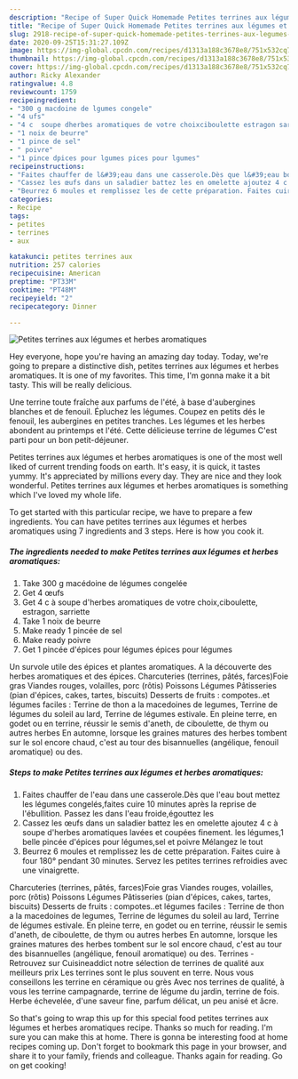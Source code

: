 ```yaml
---
description: "Recipe of Super Quick Homemade Petites terrines aux légumes et herbes aromatiques"
title: "Recipe of Super Quick Homemade Petites terrines aux légumes et herbes aromatiques"
slug: 2918-recipe-of-super-quick-homemade-petites-terrines-aux-legumes-et-herbes-aromatiques
date: 2020-09-25T15:31:27.109Z
image: https://img-global.cpcdn.com/recipes/d1313a188c3678e8/751x532cq70/petites-terrines-aux-legumes-et-herbes-aromatiques-photo-principale-de-la-recette.jpg
thumbnail: https://img-global.cpcdn.com/recipes/d1313a188c3678e8/751x532cq70/petites-terrines-aux-legumes-et-herbes-aromatiques-photo-principale-de-la-recette.jpg
cover: https://img-global.cpcdn.com/recipes/d1313a188c3678e8/751x532cq70/petites-terrines-aux-legumes-et-herbes-aromatiques-photo-principale-de-la-recette.jpg
author: Ricky Alexander
ratingvalue: 4.8
reviewcount: 1759
recipeingredient:
- "300 g macdoine de lgumes congele"
- "4 ufs"
- "4 c  soupe dherbes aromatiques de votre choixciboulette estragon sarriette"
- "1 noix de beurre"
- "1 pince de sel"
- " poivre"
- "1 pince dpices pour lgumes pices pour lgumes"
recipeinstructions:
- "Faites chauffer de l&#39;eau dans une casserole.Dès que l&#39;eau bout mettez les légumes congelés,faites cuire 10 minutes après la reprise de l&#39;ébullition. Passez les dans l&#39;eau froide,égouttez les"
- "Cassez les œufs dans un saladier battez les en omelette ajoutez 4 c à soupe d&#39;herbes aromatiques lavées et coupées finement. les légumes,1 belle pincée d&#39;épices pour légumes,sel et poivre Mélangez le tout"
- "Beurrez 6 moules et remplissez les de cette préparation. Faites cuire à four 180° pendant 30 minutes. Servez les petites terrines refroidies avec une vinaigrette."
categories:
- Recipe
tags:
- petites
- terrines
- aux

katakunci: petites terrines aux 
nutrition: 257 calories
recipecuisine: American
preptime: "PT33M"
cooktime: "PT48M"
recipeyield: "2"
recipecategory: Dinner

---
```



![Petites terrines aux légumes et herbes aromatiques](https://img-global.cpcdn.com/recipes/d1313a188c3678e8/751x532cq70/petites-terrines-aux-legumes-et-herbes-aromatiques-photo-principale-de-la-recette.jpg)

Hey everyone, hope you're having an amazing day today. Today, we're going to prepare a distinctive dish, petites terrines aux légumes et herbes aromatiques. It is one of my favorites. This time, I'm gonna make it a bit tasty. This will be really delicious.

Une terrine toute fraîche aux parfums de l&#39;été, à base d&#39;aubergines blanches et de fenouil. Épluchez les légumes. Coupez en petits dés le fenouil, les aubergines en petites tranches. Les légumes et les herbes abondent au printemps et l&#39;été. Cette délicieuse terrine de légumes C&#39;est parti pour un bon petit-déjeuner.

Petites terrines aux légumes et herbes aromatiques is one of the most well liked of current trending foods on earth. It's easy, it is quick, it tastes yummy. It's appreciated by millions every day. They are nice and they look wonderful. Petites terrines aux légumes et herbes aromatiques is something which I've loved my whole life.


To get started with this particular recipe, we have to prepare a few ingredients. You can have petites terrines aux légumes et herbes aromatiques using 7 ingredients and 3 steps. Here is how you cook it.

<!--inarticleads1-->

##### The ingredients needed to make Petites terrines aux légumes et herbes aromatiques:

1. Take 300 g macédoine de légumes congelée
1. Get 4 œufs
1. Get 4 c à soupe d&#39;herbes aromatiques de votre choix,ciboulette, estragon, sarriette
1. Take 1 noix de beurre
1. Make ready 1 pincée de sel
1. Make ready  poivre
1. Get 1 pincée d&#39;épices pour légumes épices pour légumes


Un survole utile des épices et plantes aromatiques. A la découverte des herbes aromatiques et des épices. Charcuteries (terrines, pâtés, farces)Foie gras Viandes rouges, volailles, porc (rôtis) Poissons Légumes Pâtisseries (pian d&#39;épices, cakes, tartes, biscuits) Desserts de fruits : compotes..et légumes faciles : Terrine de thon a la macedoines de legumes, Terrine de légumes du soleil au lard, Terrine de légumes estivale. En pleine terre, en godet ou en terrine, réussir le semis d&#39;aneth, de ciboulette, de thym ou autres herbes En automne, lorsque les graines matures des herbes tombent sur le sol encore chaud, c&#39;est au tour des bisannuelles (angélique, fenouil aromatique) ou des. 

<!--inarticleads2-->

##### Steps to make Petites terrines aux légumes et herbes aromatiques:

1. Faites chauffer de l&#39;eau dans une casserole.Dès que l&#39;eau bout mettez les légumes congelés,faites cuire 10 minutes après la reprise de l&#39;ébullition. Passez les dans l&#39;eau froide,égouttez les
1. Cassez les œufs dans un saladier battez les en omelette ajoutez 4 c à soupe d&#39;herbes aromatiques lavées et coupées finement. les légumes,1 belle pincée d&#39;épices pour légumes,sel et poivre Mélangez le tout
1. Beurrez 6 moules et remplissez les de cette préparation. Faites cuire à four 180° pendant 30 minutes. Servez les petites terrines refroidies avec une vinaigrette.


Charcuteries (terrines, pâtés, farces)Foie gras Viandes rouges, volailles, porc (rôtis) Poissons Légumes Pâtisseries (pian d&#39;épices, cakes, tartes, biscuits) Desserts de fruits : compotes..et légumes faciles : Terrine de thon a la macedoines de legumes, Terrine de légumes du soleil au lard, Terrine de légumes estivale. En pleine terre, en godet ou en terrine, réussir le semis d&#39;aneth, de ciboulette, de thym ou autres herbes En automne, lorsque les graines matures des herbes tombent sur le sol encore chaud, c&#39;est au tour des bisannuelles (angélique, fenouil aromatique) ou des. Terrines - Retrouvez sur Cuisineaddict notre sélection de terrines de qualité aux meilleurs prix Les terrines sont le plus souvent en terre. Nous vous conseillons les terrine en céramique ou grès Avec nos terrines de qualité, à vous les terrine campagnarde, terrine de légume du jardin, terrine de fois. Herbe échevelée, d&#39;une saveur fine, parfum délicat, un peu anisé et âcre. 

So that's going to wrap this up for this special food petites terrines aux légumes et herbes aromatiques recipe. Thanks so much for reading. I'm sure you can make this at home. There is gonna be interesting food at home recipes coming up. Don't forget to bookmark this page in your browser, and share it to your family, friends and colleague. Thanks again for reading. Go on get cooking!
